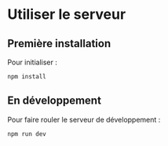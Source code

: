 # Utiliser le serveur

## Première installation
Pour initialiser :

    npm install

## En développement
Pour faire rouler le serveur de développement :

    npm run dev
